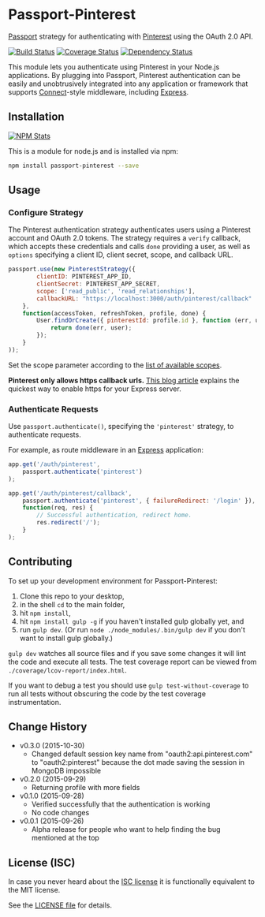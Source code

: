 # Passport-Pinterest

[Passport](https://github.com/jaredhanson/passport) strategy for authenticating
with [Pinterest](https://www.pinterest.com) using the OAuth 2.0 API.

[![Build Status](https://travis-ci.org/analog-nico/passport-pinterest.svg?branch=master)](https://travis-ci.org/analog-nico/passport-pinterest) [![Coverage Status](https://coveralls.io/repos/analog-nico/passport-pinterest/badge.png)](https://coveralls.io/r/analog-nico/passport-pinterest?branch=master) [![Dependency Status](https://david-dm.org/analog-nico/passport-pinterest.svg)](https://david-dm.org/analog-nico/passport-pinterest)

This module lets you authenticate using Pinterest in your Node.js applications. By plugging into Passport, Pinterest authentication can be easily and unobtrusively integrated into any application or framework that supports [Connect](http://www.senchalabs.org/connect/)-style middleware, including [Express](http://expressjs.com/).

## Installation

[![NPM Stats](https://nodei.co/npm/passport-pinterest.png?downloads=true)](https://npmjs.org/package/passport-pinterest)

This is a module for node.js and is installed via npm:

``` bash
npm install passport-pinterest --save
```

## Usage

### Configure Strategy

The Pinterest authentication strategy authenticates users using a Pinterest account and OAuth 2.0 tokens. The strategy requires a `verify` callback, which accepts these credentials and calls `done` providing a user, as well as `options` specifying a client ID, client secret, scope, and callback URL.

``` js
passport.use(new PinterestStrategy({
        clientID: PINTEREST_APP_ID,
        clientSecret: PINTEREST_APP_SECRET,
        scope: ['read_public', 'read_relationships'],
        callbackURL: "https://localhost:3000/auth/pinterest/callback"
    },
    function(accessToken, refreshToken, profile, done) {
        User.findOrCreate({ pinterestId: profile.id }, function (err, user) {
            return done(err, user);
        });
    }
));
```

Set the scope parameter according to the [list of available scopes](https://developers.pinterest.com/docs/api/overview/#scopes).

**Pinterest only allows https callback urls.** [This blog article](http://blog.mgechev.com/2014/02/19/create-https-tls-ssl-application-with-express-nodejs/) explains the quickest way to enable https for your Express server.

### Authenticate Requests

Use `passport.authenticate()`, specifying the `'pinterest'` strategy, to authenticate requests.

For example, as route middleware in an [Express](http://expressjs.com/) application:

``` js
app.get('/auth/pinterest',
    passport.authenticate('pinterest')
);

app.get('/auth/pinterest/callback', 
    passport.authenticate('pinterest', { failureRedirect: '/login' }),
    function(req, res) {
        // Successful authentication, redirect home.
        res.redirect('/');
    }
);
```

## Contributing

To set up your development environment for Passport-Pinterest:

1. Clone this repo to your desktop,
2. in the shell `cd` to the main folder,
3. hit `npm install`,
4. hit `npm install gulp -g` if you haven't installed gulp globally yet, and
5. run `gulp dev`. (Or run `node ./node_modules/.bin/gulp dev` if you don't want to install gulp globally.)

`gulp dev` watches all source files and if you save some changes it will lint the code and execute all tests. The test coverage report can be viewed from `./coverage/lcov-report/index.html`.

If you want to debug a test you should use `gulp test-without-coverage` to run all tests without obscuring the code by the test coverage instrumentation.

## Change History

- v0.3.0 (2015-10-30)
    - Changed default session key name from "oauth2:api.pinterest.com" to "oauth2:pinterest" because the dot made saving the session in MongoDB impossible
- v0.2.0 (2015-09-29)
    - Returning profile with more fields
- v0.1.0 (2015-09-28)
    - Verified successfully that the authentication is working
    - No code changes
- v0.0.1 (2015-09-26)
    - Alpha release for people who want to help finding the bug mentioned at the top

## License (ISC)

In case you never heard about the [ISC license](http://en.wikipedia.org/wiki/ISC_license) it is functionally equivalent to the MIT license.

See the [LICENSE file](LICENSE) for details.

